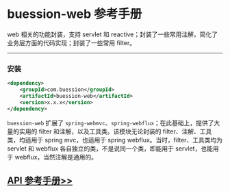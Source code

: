 # buession-web 参考手册


web 相关的功能封装，支持 servlet 和 reactive；封装了一些常用注解，简化了业务层方面的代码实现；封装了一些常用 filter。


---


### **安装**

```xml
<dependency>
    <groupId>com.buession</groupId>
    <artifactId>buession-web</artifactId>
    <version>x.x.x</version>
</dependency>
```

`buession-web` 扩展了 `spring-webmvc`、`spring-webflux`；在此基础上，提供了大量的实用的 filter 和注解，以及工具类。该模块无论封装的 filter、注解、工具类，均适用于 spring mvc，也适用于 spring webflux。当时，filter、工具类均为 servlet 和 webflux 各自独立的类，不是说同一个类，即能用于 servlet，也能用于 webflux，当然注解是通用的。


## [API 参考手册>>](/manual/2.0/docs/buession-web/)